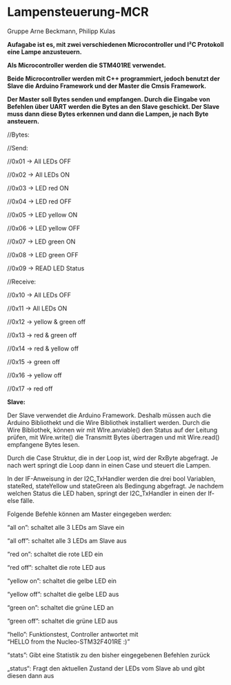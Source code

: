 # Lampensteuerung-MCR
Gruppe Arne Beckmann, Philipp Kulas

**Aufagabe ist es, mit zwei verschiedenen Microcontroller und I²C Protokoll eine Lampe anzusteuern.** 

**Als Microcontroller werden die STM401RE verwendet.** 

**Beide Microcontroller werden mit C++ programmiert, jedoch benutzt der Slave die Arduino Framework und der Master die Cmsis Framework.** 

**Der Master soll Bytes senden und empfangen. Durch die Eingabe von Befehlen über UART werden die Bytes an den Slave geschickt. Der Slave muss dann diese Bytes erkennen und dann die Lampen, je nach Byte ansteuern.**

//Bytes:

//Send:

//0x01    -> All LEDs OFF

//0x02    -> All LEDs ON

//0x03    -> LED red ON

//0x04    -> LED red OFF

//0x05    -> LED yellow ON

//0x06    -> LED yellow OFF

//0x07    -> LED green ON

//0x08    -> LED green OFF

//0x09    -> READ LED Status

//Receive:

//0x10    -> All LEDs OFF

//0x11    -> All LEDs ON

//0x12    -> yellow & green off               

//0x13    -> red & green off
            
//0x14    -> red & yellow off             

//0x15    -> green off   

//0x16    -> yellow off    

//0x17    -> red off   


**Slave:**

Der Slave verwendet die Arduino Framework. Deshalb müssen auch die Arduino Bibliothekt und die Wire Bibliothek installiert werden. 
Durch die Wire Bibliothek, können wir mit WIre.anviable() den Status auf der Leitung prüfen, mit Wire.write() die Transmitt Bytes übertragen und mit Wire.read() empfangene Bytes lesen. 

Durch die Case Struktur, die in der Loop ist, wird der RxByte abgefragt. Je nach wert springt die Loop dann in einen Case und steuert die Lampen. 

In der IF-Anweisung in der I2C_TxHandler werden die drei bool Variablen, stateRed, stateYellow und stateGreen als Bedingung abgefragt. Je nachdem welchen Status die LED haben, springt der I2C_TxHandler in einen der If-else fälle. 

Folgende Befehle können am Master eingegeben werden: 

“all on”:	schaltet alle 3 LEDs am Slave ein 

“all off”:	schaltet alle 3 LEDs am Slave aus 

“red on”:	schaltet die rote LED ein 

“red off”:	schaltet die rote LED aus 

“yellow on”:	schaltet die gelbe LED ein 

“yellow off”:	schaltet die gelbe LED aus 

“green on”:	schaltet die grüne LED an 

“green off”:	schaltet die grüne LED aus 

“hello”:	Funktionstest, Controller antwortet mit  
“HELLO from the Nucleo-STM32F401RE :)” 

“stats”:	Gibt eine Statistik zu den bisher eingegebenen Befehlen zurück 

„status“:	Fragt den aktuellen Zustand der LEDs vom Slave ab und gibt diesen dann aus 

 















































